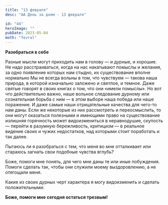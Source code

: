 ```yaml
---
title: "13 февраля"
desc: "АА День за днем - 13 февраля"

id: "44"
heroImage: ""
pubDate: 2023-05-04
moth: "fevral"
---
```


**Разобраться в себе**

Разные мысли могут приходить нам в голову — и дурные, и хорошие. Не надо
расстраиваться, когда на нас накатывают помыслы и желания, за одно появление
которых нам стыдно, их существование вполне нормально Мы не всегда вольны в
том, что чувствуем — такова наша природа, в которой изначально заложено и
светлое, и темное. Даже святые говорят в своих книгах о том, что они «имели
помыслы». Но вот что действительно важно, наше вольное следование дурному или
сознательная борьба с ним — в этом выборе наша победа или наше поражение. И
даже самые наши отрицательные качества для чего-то нам даны. Если же некоторые
из них рассмотреть и переосмыслить, то они могут оказаться полезными и
имеющими право на существование излишняя горячность может видоизмениться в
неравнодушие, скупость — перейти в разумную бережливость, критицизм — в
реальное видение своих и чужих недостатков, над которыми стоит поработать и
так далее.

Пытаюсь ли я разобраться с тем, что меня во мне отталкивает или стараюсь
загнать свои подобные чувства вглубь?

Боже, помоги мне понять, для чего мне даны те или иные побуждения. Помоги
сделать так, чтобы они служили моему выздоровлению, а не отягощали меня.

Какие из своих дурных черт характера я могу видоизменить и сделать
положительными:

**Боже, помоги мне сегодня остаться трезвым!**
